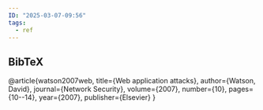 ```yaml
---
ID: "2025-03-07-09:56"
tags:
  - ref
---
```

## BibTeX

@article{watson2007web,
  title={Web application attacks},
  author={Watson, David},
  journal={Network Security},
  volume={2007},
  number={10},
  pages={10--14},
  year={2007},
  publisher={Elsevier}
}